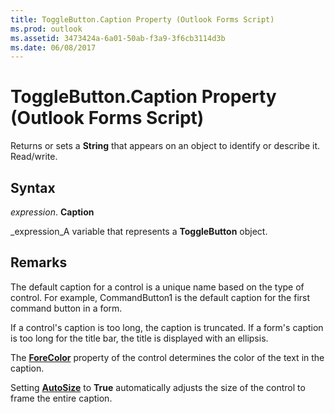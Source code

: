 ```yaml
---
title: ToggleButton.Caption Property (Outlook Forms Script)
ms.prod: outlook
ms.assetid: 3473424a-6a01-50ab-f3a9-3f6cb3114d3b
ms.date: 06/08/2017
---
```



# ToggleButton.Caption Property (Outlook Forms Script)

Returns or sets a **String** that appears on an object to identify or describe it. Read/write.


## Syntax

 _expression_. **Caption**

 _expression_A variable that represents a **ToggleButton** object.


## Remarks

The default caption for a control is a unique name based on the type of control. For example, CommandButton1 is the default caption for the first command button in a form.

If a control's caption is too long, the caption is truncated. If a form's caption is too long for the title bar, the title is displayed with an ellipsis.

The **[ForeColor](togglebutton-forecolor-property-outlook-forms-script.md)** property of the control determines the color of the text in the caption.

Setting **[AutoSize](togglebutton-autosize-property-outlook-forms-script.md)** to **True** automatically adjusts the size of the control to frame the entire caption.


